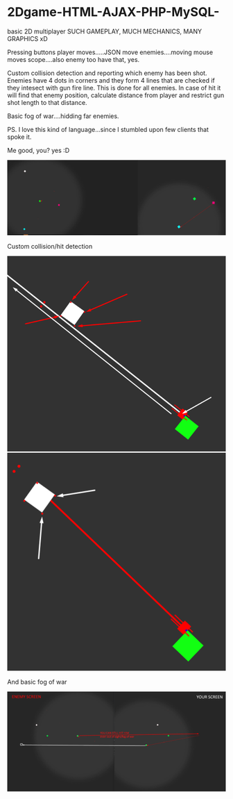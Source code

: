# 2Dgame-HTML-AJAX-PHP-MySQL-
basic 2D multiplayer
SUCH GAMEPLAY, MUCH MECHANICS, MANY GRAPHICS xD


Pressing buttons player moves.....JSON move enemies....moving mouse moves scope....also enemy too have that, yes. 

Custom collision detection and reporting which enemy has been shot.
Enemies have 4 dots in corners and they form 4 lines that are checked if they intesect with gun fire line. 
This is done for all enemies. In case of hit it will find that enemy position, calculate distance from player and restrict gun shot length to that distance.


Basic fog of war....hidding far enemies.

PS.
I love this kind of language...since I stumbled upon few clients that spoke it. 

Me good, you? yes :D

![alt text](https://raw.githubusercontent.com/MyUserNameIsMyUserName/2Dgame-HTML-AJAX-PHP-MySQL-/master/assets/Screenshot_1.png)



Custom collision/hit detection

![alt text](https://raw.githubusercontent.com/MyUserNameIsMyUserName/2Dgame-HTML-AJAX-PHP-MySQL-/master/assets/Screenshot_2.png)
![alt text](https://raw.githubusercontent.com/MyUserNameIsMyUserName/2Dgame-HTML-AJAX-PHP-MySQL-/master/assets/Untitle222d.png)

And basic fog of war

![alt text](https://raw.githubusercontent.com/MyUserNameIsMyUserName/2Dgame-HTML-AJAX-PHP-MySQL-/master/assets/123weqwe.png)
